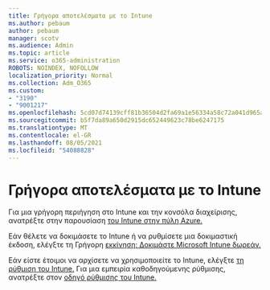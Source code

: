 ```yaml
---
title: Γρήγορα αποτελέσματα με το Intune
ms.author: pebaum
author: pebaum
manager: scotv
ms.audience: Admin
ms.topic: article
ms.service: o365-administration
ROBOTS: NOINDEX, NOFOLLOW
localization_priority: Normal
ms.collection: Adm_O365
ms.custom:
- "3190"
- "9001217"
ms.openlocfilehash: 5cd07d74139cff81b36504d2fa69a1e56334a58c72a041d965a1d80c55ee3d7e
ms.sourcegitcommit: b5f7da89a650d2915dc652449623c78be6247175
ms.translationtype: MT
ms.contentlocale: el-GR
ms.lasthandoff: 08/05/2021
ms.locfileid: "54088828"
---
```

# <a name="getting-started-with-intune"></a>Γρήγορα αποτελέσματα με το Intune

Για μια γρήγορη περιήγηση στο Intune και την κονσόλα διαχείρισης, ανατρέξτε στην παρουσίαση [του Intune στην πύλη Azure.](https://docs.microsoft.com/mem/intune/fundamentals/tutorial-walkthrough-endpoint-manager)

Εάν θέλετε να δοκιμάσετε το Intune ή να ρυθμίσετε μια δοκιμαστική έκδοση, ελέγξτε τη Γρήγορη [εκκίνηση: Δοκιμάστε Microsoft Intune δωρεάν.](https://docs.microsoft.com/intune/fundamentals/free-trial-sign-up)

Εάν είστε έτοιμοι να αρχίσετε να χρησιμοποιείτε το Intune, ελέγξτε [τη ρύθμιση του Intune.](https://docs.microsoft.com/mem/intune/fundamentals/setup-steps) Για μια εμπειρία καθοδηγούμενης ρύθμισης, ανατρέξτε στον [οδηγό ρύθμισης του Intune.](https://admin.microsoft.com/AdminPortal/Home?ref=/modernonboarding/intunesetupguide)